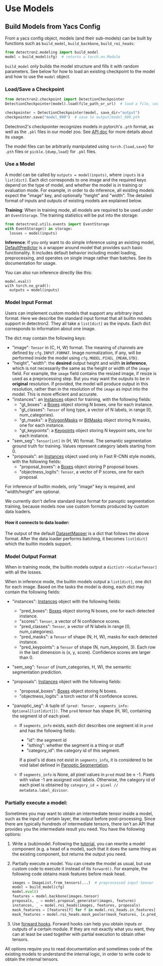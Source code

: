 # Use Models

## Build Models from Yacs Config
From a yacs config object,
models (and their sub-models) can be built by
functions such as `build_model`, `build_backbone`, `build_roi_heads`:
```python
from detectron2.modeling import build_model
model = build_model(cfg)  # returns a torch.nn.Module
```

`build_model` only builds the model structure and fills it with random parameters.
See below for how to load an existing checkpoint to the model and how to use the `model` object.

### Load/Save a Checkpoint
```python
from detectron2.checkpoint import DetectionCheckpointer
DetectionCheckpointer(model).load(file_path_or_url)  # load a file, usually from cfg.MODEL.WEIGHTS

checkpointer = DetectionCheckpointer(model, save_dir="output")
checkpointer.save("model_999")  # save to output/model_999.pth
```

Detectron2's checkpointer recognizes models in pytorch's `.pth` format, as well as the `.pkl` files
in our model zoo.
See [API doc](../modules/checkpoint.html#detectron2.checkpoint.DetectionCheckpointer)
for more details about its usage.

The model files can be arbitrarily manipulated using `torch.{load,save}` for `.pth` files or
`pickle.{dump,load}` for `.pkl` files.

### Use a Model

A model can be called by `outputs = model(inputs)`, where `inputs` is a `list[dict]`.
Each dict corresponds to one image and the required keys
depend on the type of model, and whether the model is in training or evaluation mode.
For example, in order to do inference,
all existing models expect the "image" key, and optionally "height" and "width".
The detailed format of inputs and outputs of existing models are explained below.

__Training__: When in training mode, all models are required to be used under an `EventStorage`.
The training statistics will be put into the storage:
```python
from detectron2.utils.events import EventStorage
with EventStorage() as storage:
  losses = model(inputs)
```

__Inference__: If you only want to do simple inference using an existing model,
[DefaultPredictor](../modules/engine.html#detectron2.engine.defaults.DefaultPredictor)
is a wrapper around model that provides such basic functionality.
It includes default behavior including model loading, preprocessing,
and operates on single image rather than batches. See its documentation for usage.

You can also run inference directly like this:
```
model.eval()
with torch.no_grad():
  outputs = model(inputs)
```

### Model Input Format

Users can implement custom models that support any arbitrary input format.
Here we describe the standard input format that all builtin models support in detectron2.
They all take a `list[dict]` as the inputs. Each dict
corresponds to information about one image.

The dict may contain the following keys:

* "image": `Tensor` in (C, H, W) format. The meaning of channels are defined by `cfg.INPUT.FORMAT`.
  Image normalization, if any, will be performed inside the model using
  `cfg.MODEL.PIXEL_{MEAN,STD}`.
* "height", "width": the **desired** output height and width **in inference**, which is not necessarily the same
  as the height or width of the `image` field.
  For example, the `image` field contains the resized image, if resize is used as a preprocessing step.
  But you may want the outputs to be in **original** resolution.
  If provided, the model will produce output in this resolution,
  rather than in the resolution of the `image` as input into the model. This is more efficient and accurate.
* "instances": an [Instances](../modules/structures.html#detectron2.structures.Instances)
  object for training, with the following fields:
  + "gt_boxes": a [Boxes](../modules/structures.html#detectron2.structures.Boxes) object storing N boxes, one for each instance.
  + "gt_classes": `Tensor` of long type, a vector of N labels, in range [0, num_categories).
  + "gt_masks": a [PolygonMasks](../modules/structures.html#detectron2.structures.PolygonMasks)
    or [BitMasks](../modules/structures.html#detectron2.structures.BitMasks) object storing N masks, one for each instance.
  + "gt_keypoints": a [Keypoints](../modules/structures.html#detectron2.structures.Keypoints)
    object storing N keypoint sets, one for each instance.
* "sem_seg": `Tensor[int]` in (H, W) format. The semantic segmentation ground truth for training.
  Values represent category labels starting from 0.
* "proposals": an [Instances](../modules/structures.html#detectron2.structures.Instances)
  object used only in Fast R-CNN style models, with the following fields:
  + "proposal_boxes": a [Boxes](../modules/structures.html#detectron2.structures.Boxes) object storing P proposal boxes.
  + "objectness_logits": `Tensor`, a vector of P scores, one for each proposal.

For inference of builtin models, only "image" key is required, and "width/height" are optional.

We currently don't define standard input format for panoptic segmentation training,
because models now use custom formats produced by custom data loaders.

#### How it connects to data loader:

The output of the default [DatasetMapper]( ../modules/data.html#detectron2.data.DatasetMapper) is a dict
that follows the above format.
After the data loader performs batching, it becomes `list[dict]` which the builtin models support.


### Model Output Format

When in training mode, the builtin models output a `dict[str->ScalarTensor]` with all the losses.

When in inference mode, the builtin models output a `list[dict]`, one dict for each image.
Based on the tasks the model is doing, each dict may contain the following fields:

* "instances": [Instances](../modules/structures.html#detectron2.structures.Instances)
  object with the following fields:
  * "pred_boxes": [Boxes](../modules/structures.html#detectron2.structures.Boxes) object storing N boxes, one for each detected instance.
  * "scores": `Tensor`, a vector of N confidence scores.
  * "pred_classes": `Tensor`, a vector of N labels in range [0, num_categories).
  + "pred_masks": a `Tensor` of shape (N, H, W), masks for each detected instance.
  + "pred_keypoints": a `Tensor` of shape (N, num_keypoint, 3).
    Each row in the last dimension is (x, y, score). Confidence scores are larger than 0.
* "sem_seg": `Tensor` of (num_categories, H, W), the semantic segmentation prediction.
* "proposals": [Instances](../modules/structures.html#detectron2.structures.Instances)
  object with the following fields:
  * "proposal_boxes": [Boxes](../modules/structures.html#detectron2.structures.Boxes)
    object storing N boxes.
  * "objectness_logits": a torch vector of N confidence scores.
* "panoptic_seg": A tuple of `(pred: Tensor, segments_info: Optional[list[dict]])`.
  The `pred` tensor has shape (H, W), containing the segment id of each pixel.

  * If `segments_info` exists, each dict describes one segment id in `pred` and has the following fields:

    * "id": the segment id
    * "isthing": whether the segment is a thing or stuff
    * "category_id": the category id of this segment.

    If a pixel's id does not exist in `segments_info`, it is considered to be void label
    defined in [Panoptic Segmentation](https://arxiv.org/abs/1801.00868).

  * If `segments_info` is None, all pixel values in `pred` must be ≥ -1.
    Pixels with value -1 are assigned void labels.
    Otherwise, the category id of each pixel is obtained by
    `category_id = pixel // metadata.label_divisor`.


### Partially execute a model:

Sometimes you may want to obtain an intermediate tensor inside a model,
such as the input of certain layer, the output before post-processing.
Since there are typically hundreds of intermediate tensors, there isn't an API that provides you
the intermediate result you need.
You have the following options:

1. Write a (sub)model. Following the [tutorial](./write-models.md), you can
   rewrite a model component (e.g. a head of a model), such that it
   does the same thing as the existing component, but returns the output
   you need.
2. Partially execute a model. You can create the model as usual,
   but use custom code to execute it instead of its `forward()`. For example,
   the following code obtains mask features before mask head.

   ```python
   images = ImageList.from_tensors(...)  # preprocessed input tensor
   model = build_model(cfg)
   model.eval()
   features = model.backbone(images.tensor)
   proposals, _ = model.proposal_generator(images, features)
   instances, _ = model.roi_heads(images, features, proposals)
   mask_features = [features[f] for f in model.roi_heads.in_features]
   mask_features = model.roi_heads.mask_pooler(mask_features, [x.pred_boxes for x in instances])
   ```

3. Use [forward hooks](https://pytorch.org/tutorials/beginner/former_torchies/nnft_tutorial.html#forward-and-backward-function-hooks).
   Forward hooks can help you obtain inputs or outputs of a certain module.
   If they are not exactly what you want, they can at least be used together with partial execution
   to obtain other tensors.

All options require you to read documentation and sometimes code
of the existing models to understand the internal logic,
in order to write code to obtain the internal tensors.
